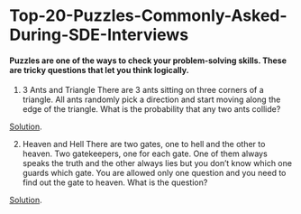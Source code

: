 # Top-20-Puzzles-Commonly-Asked-During-SDE-Interviews
#### Puzzles are one of the ways to check your problem-solving skills. These are tricky questions that let you think logically.
1. 3 Ants and Triangle
There are 3 ants sitting on three corners of a triangle. All ants randomly pick a direction and start moving along the edge of the triangle. What is the probability that any two ants collide?

 [Solution](https://github.com/sudhanshu432/Top-20-Puzzles-Commonly-Asked-During-SDE-Interviews/blob/main/Top%2020%20Puzzles%20Commonly%20Asked%20During%20SDE%20Interviews/1-3%20Ants%20and%20Triangle.txt).

2. Heaven and Hell
There are two gates, one to hell and the other to heaven. Two gatekeepers, one for each gate. One of them always speaks the truth and the other always lies but you don’t know which one guards which gate. You are allowed only one question and you need to find out the gate to heaven.
What is the question? 

[Solution](https://github.com/sudhanshu432/Top-20-Puzzles-Commonly-Asked-During-SDE-Interviews/blob/main/Top%2020%20Puzzles%20Commonly%20Asked%20During%20SDE%20Interviews/2-%20Heaven%20and%20Hell.txt).

